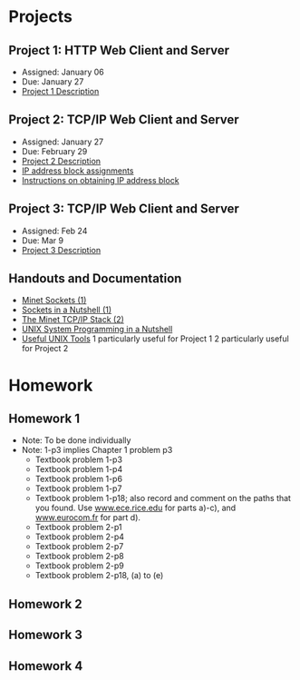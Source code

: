 # Projects

## Project 1: HTTP Web Client and Server
* Assigned: January 06
* Due: January 27
* [Project 1 Description]()

## Project 2: TCP/IP Web Client and Server
* Assigned: January 27
* Due: February 29
* [Project 2 Description]()
* [IP address block assignments]()
* [Instructions on obtaining IP address block]()

## Project 3: TCP/IP Web Client and Server
* Assigned: Feb 24
* Due: Mar 9
* [Project 3 Description]()

## Handouts and Documentation
* [Minet Sockets (1)]()
* [Sockets in a Nutshell (1)]()
* [The Minet TCP/IP Stack (2)]()
* [UNIX System Programming in a Nutshell]()
* [Useful UNIX Tools]()
  1 particularly useful for Project 1
  2 particularly useful for Project 2

# Homework

## Homework 1
* Note: To be done individually
* Note: 1-p3 implies Chapter 1 problem p3
  * Textbook problem 1-p3
  * Textbook problem 1-p4
  * Textbook problem 1-p6
  * Textbook problem 1-p7
  * Textbook problem 1-p18; also record and comment on the paths that you found. Use www.ece.rice.edu for parts a)-c), and www.eurocom.fr for part d).
  * Textbook problem 2-p1
  * Textbook problem 2-p4
  * Textbook problem 2-p7
  * Textbook problem 2-p8
  * Textbook problem 2-p9
  * Textbook problem 2-p18, (a) to (e)
  
## Homework 2

## Homework 3

## Homework 4
